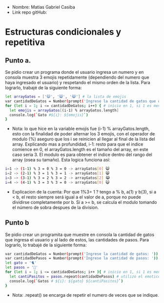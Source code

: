 * Nombre: Matias Gabriel Casiba
* Link repo gitHub: 

# Estructuras condicionales y repetitiva

## Punto a. 
Se pidio crear un programa donde el usuario ingresa un numero y en consola muestra 3 emojis repetidamente (dependiendo del numero que haya ingresado el usuario) y respetando el mismo orden de la lista. Para lograrlo, trabajé de la siguiente forma:
```sh
let arrayGatos = ['😺', '😸', '😹'] # la lista de emojis
var cantidadDeGatos = Number(prompt('Ingrese la cantidad de gatos que quiera ver: ')); 
for (let i = 1; i <= cantidadDeGatos; i++) { # inicio en 1, si 1 es menor o igual a 10, entonces que vaya incrementando hasta llegar al 10 ya que en 11 da un false
  let emojis = arrayGatos[(i-1) % arrayGatos.length]
  console.log(`Gato #${i}: ${emojis}`)
}
```
* Nota: lo que hice en la variable emojis fue (i-1) % arrayGatos.length, esto con la finalidad de poder alternar los 3 emojis, con el operador de modulo (%) aseguro que los i se reinicien al llegar al final de la lista del array. Explicando mas a profundidad, i-1: resto para que el indice comience en 0, el arrayGatos.length es el tamaño del array, en este caso seria 3. El modulo es para obtener el indice dentro del rango del array (osea su tamaño). Esta logica funciona así:
```sh
i=1 -> (1-1) % 3 = 0 % 3 = 0 -> arrayGatos[0] 😺
i=2 -> (2-1) % 3 = 1 % 3 = 1 -> arrayGatos[1] 😸
i=3 -> (3-1) % 3 = 2 % 3 = 2 -> arrayGatos[2] 😹
i=4 -> (4-1) % 3 = 3 % 3 = 0 -> arrayGatos[0] 😺
```
* Explicacion de la cuenta: Por que 1%3= 1 ? tengo a % b, a(1) y b(3), si a < b, el resto siempre será igual a el valor de a, porque no puede dividirse completamente por b. Si a >= b, se calcula el modulo tomando el número de sobra despues de la division.

## Punto b
Se pidio crear un programita que muestre en consola la cantidad de gatos que ingresa el usuario y al lado de estos, las cantidades de pasos. Para lograrlo, lo trabajé de la siguiente forma:
```sh
var cantidadDeGatos = Number(prompt('Ingrese la cantidad de gatos: '))
var cantidadDePasos = Number(prompt('Ingrese la cantidad de pasos: '))
let gato = '🐈'
let pasos = '🐾'
for (let i = 1; i <= cantidadDeGatos; i++ ){ # inicio en 1, si 1 es menor o igual a la cantidad de gatos, entonces que incremente hasta llegar al número ingresado
  let cantiPasitos = pasos.repeat(cantidadDePasos) # utilizo el emoticon tipo string y lo repito según lo que haya ingresado el usuario en cantidadDePasos
  console.log(`Gatos # ${i}: ${gato} ${cantiPasitos}`)
}
```
* Nota: .repeat() se encarga de repetir el numero de veces que se indique.
